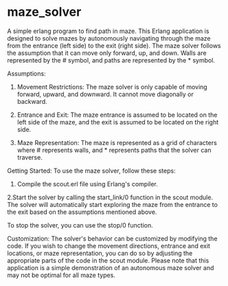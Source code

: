 # maze_solver
A simple erlang program to find path in maze.
This Erlang application is designed to solve mazes by autonomously navigating through the maze from the entrance (left side) to the exit (right side). 
The maze solver follows the assumption that it can move only forward, up, and down. Walls are represented by the # symbol, and paths are represented by the * symbol.

Assumptions:
1. Movement Restrictions: The maze solver is only capable of moving forward, upward, and downward. It cannot move diagonally or backward.

2. Entrance and Exit: The maze entrance is assumed to be located on the left side of the maze, and the exit is assumed to be located on the right side.

3. Maze Representation: The maze is represented as a grid of characters where # represents walls, and * represents paths that the solver can traverse.

Getting Started:
To use the maze solver, follow these steps:

1. Compile the scout.erl file using Erlang's compiler.

2.Start the solver by calling the start_link/0 function in the scout module.
The solver will automatically start exploring the maze from the entrance to the exit based on the assumptions mentioned above.

To stop the solver, you can use the stop/0 function.

Customization:
The solver's behavior can be customized by modifying the code. If you wish to change the movement directions, entrance and exit locations, or maze representation, 
you can do so by adjusting the appropriate parts of the code in the scout module. 
Please note that this application is a simple demonstration of an autonomous maze solver and may not be optimal for all maze types.

